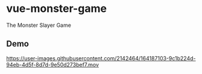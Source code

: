 # vue-monster-game
The Monster Slayer Game

## Demo

https://user-images.githubusercontent.com/2142464/164187103-9c1b224d-94eb-4d5f-8d7d-9e50d273bef7.mov

